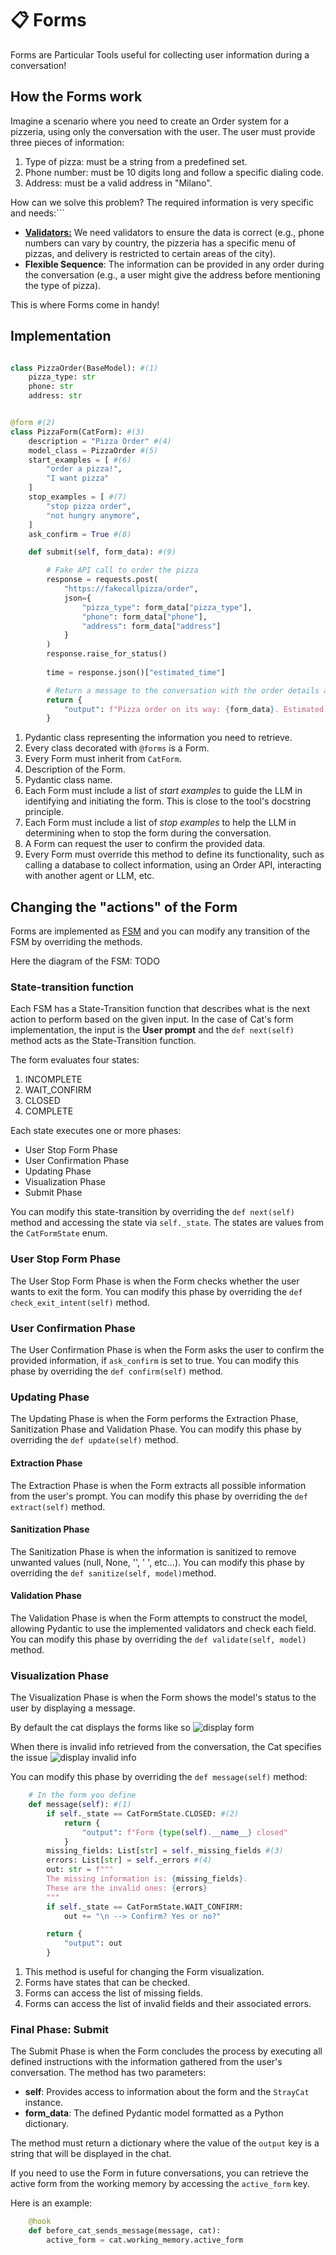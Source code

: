 # 📋 Forms

Forms are Particular Tools useful for collecting user information during a conversation!


## How the Forms work

Imagine a scenario where you need to create an Order system for a pizzeria, using only the conversation with the user. The user must provide three pieces of information:

1. Type of pizza: must be a string from a predefined set.
2. Phone number: must be 10 digits long and follow a specific dialing code.
3. Address: must be a valid address in "Milano".

How can we solve this problem? The required information is very specific and needs:```

- [**Validators:**](https://docs.pydantic.dev/latest/concepts/validators/#field-validators) We need validators to ensure the data is correct (e.g., phone numbers can vary by country, the pizzeria has a specific menu of pizzas, and delivery is restricted to certain areas of the city).
- **Flexible Sequence**: The information can be provided in any order during the conversation (e.g., a user might give the address before mentioning the type of pizza).

This is where Forms come in handy!

## Implementation

```python

class PizzaOrder(BaseModel): #(1)
    pizza_type: str
    phone: str
    address: str


@form #(2)
class PizzaForm(CatForm): #(3)
    description = "Pizza Order" #(4)
    model_class = PizzaOrder #(5)
    start_examples = [ #(6)
        "order a pizza!",
        "I want pizza"
    ]
    stop_examples = [ #(7)
        "stop pizza order",
        "not hungry anymore",
    ]
    ask_confirm = True #(8)

    def submit(self, form_data): #(9)

        # Fake API call to order the pizza
        response = requests.post(
            "https://fakecallpizza/order",
            json={
                "pizza_type": form_data["pizza_type"],
                "phone": form_data["phone"],
                "address": form_data["address"]
            }
        )
        response.raise_for_status()
        
        time = response.json()["estimated_time"]

        # Return a message to the conversation with the order details and estimated time
        return {
            "output": f"Pizza order on its way: {form_data}. Estimated time: {time}"
        }

```

1. Pydantic class representing the information you need to retrieve.
2. Every class decorated with `@forms` is a Form.
3. Every Form must inherit from `CatForm`.
4. Description of the Form. <!-- , useful to the [tool chain](/conceptual/cheshire_cat/tool_chain/). It is necessary, as it will show up in the Tool chain prompt. It should describe the purpose of the form, so that the LLM can select the tool and input it properly. -->
5. Pydantic class name.
6. Each Form must include a list of *start examples* to guide the LLM in identifying and initiating the form. This is close to the tool's docstring principle.
7. Each Form must include a list of *stop examples* to help the LLM in determining when to stop the form during the conversation.
8. A Form can request the user to confirm the provided data.
9. Every Form must override this method to define its functionality, such as calling a database to collect information, using an Order API, interacting with another agent or LLM, etc.

## Changing the "actions" of the Form

Forms are implemented as [FSM](https://en.wikipedia.org/wiki/Finite-state_machine) and you can modify any transition of the FSM by overriding the methods.

Here the diagram of the FSM:
TODO

### State-transition function

Each FSM has a State-Transition function that describes what is the next action to perform based on the given input. In the case of Cat's form implementation, the input is the **User prompt** and the `def next(self)` method acts as the State-Transition function.

The form evaluates four states:

1. INCOMPLETE
2. WAIT_CONFIRM
3. CLOSED
4. COMPLETE

Each state executes one or more phases:

- User Stop Form Phase
- User Confirmation Phase
- Updating Phase
- Visualization Phase
- Submit Phase

You can modify this state-transition by overriding the `def next(self)` method and accessing the state via `self._state`. The states are values from the `CatFormState` enum.

### User Stop Form Phase

The User Stop Form Phase is when the Form checks whether the user wants to exit the form. You can modify this phase by overriding the `def check_exit_intent(self)` method.

### User Confirmation Phase

The User Confirmation Phase is when the Form asks the user to confirm the provided information, if `ask_confirm` is set to true. You can modify this phase by overriding the `def confirm(self)` method.

### Updating Phase

The Updating Phase is when the Form performs the Extraction Phase, Sanitization Phase and Validation Phase. You can modify this phase by overriding the `def update(self)` method.

#### Extraction Phase

The Extraction Phase is when the Form extracts all possible information from the user's prompt. You can modify this phase by overriding the `def extract(self)` method.

#### Sanitization Phase

The Sanitization Phase is when the information is sanitized to remove unwanted values (null, None, '', ' ', etc...). You can modify this phase by overriding the `def sanitize(self, model)`method.

#### Validation Phase

The Validation Phase is when the Form attempts to construct the model, allowing Pydantic to use the implemented validators and check each field. You can modify this phase by overriding the `def validate(self, model)` method.

### Visualization Phase

The Visualization Phase is when the Form shows the model's status to the user by displaying a message.

By default the cat displays the forms like so ![display form](../../assets/img/technical/forms/how_is_display.png)

When there is invalid info retrieved from the conversation, the Cat specifies the issue ![display invalid info](../../assets/img/technical/forms/how_invalid_is_display.png)

You can modify this phase by overriding the `def message(self)` method:

```python
    # In the form you define 
    def message(self): #(1) 
        if self._state == CatFormState.CLOSED: #(2)
            return {
                "output": f"Form {type(self).__name__} closed"
            }
        missing_fields: List[str] = self._missing_fields #(3)
        errors: List[str] = self._errors #(4)
        out: str = f"""
        The missing information is: {missing_fields}.
        These are the invalid ones: {errors}
        """
        if self._state == CatFormState.WAIT_CONFIRM:
            out += "\n --> Confirm? Yes or no?"

        return {
            "output": out
        }

```

1. This method is useful for changing the Form visualization.
2. Forms have states that can be checked.
3. Forms can access the list of missing fields.
4. Forms can access the list of invalid fields and their associated errors.

### Final Phase: Submit

The Submit Phase is when the Form concludes the process by executing all defined instructions with the information gathered from the user's conversation.
The method has two parameters:

- **self**: Provides access to information about the form and the `StrayCat` instance.
- **form_data**: The defined Pydantic model formatted as a Python dictionary.

The method must return a dictionary where the value of the `output` key is a string that will be displayed in the chat.

If you need to use the Form in future conversations, you can retrieve the active form from the working memory by accessing the `active_form` key.

Here is an example:

```python
    @hook  
    def before_cat_sends_message(message, cat):
        active_form = cat.working_memory.active_form
```
